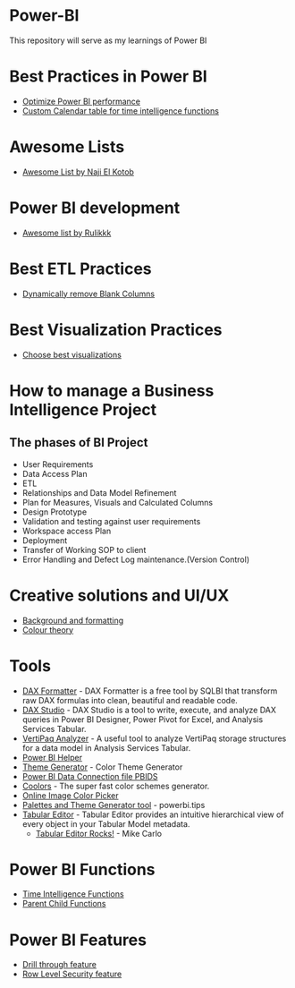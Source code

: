 # Power-BI
This repository will serve as my learnings of Power BI
# Best Practices in Power BI
- [Optimize Power BI performance](https://www.tessellationtech.io/optimizing-power-bi-reports/#:~:text=The%20fastest%20way%20to%20optimize%20your%20Power%20BI,used%20in%20any%20of%20your%20reports%20or%20calculations.)
- [Custom Calendar table for time intelligence functions](https://foresightbi.com.ng/microsoft-power-bi/creating-a-custom-calendar-table-in-power-bi/)
# Awesome Lists 
- [Awesome List by Naji El Kotob](https://github.com/NajiElKotob/Awesome-Power-BI)
# Power BI development
- [Awesome list by Rulikkk](https://github.com/Rulikkk/awesome-power-bi)

# Best ETL Practices
- [Dynamically remove Blank Columns](https://www.youtube.com/watch?v=qISofEEo7wo&ab_channel=HowtoPowerBI)
# Best Visualization Practices
- [Choose best visualizations](https://ft-interactive.github.io/visual-vocabulary/)
# How to manage a Business Intelligence Project
## The phases of BI Project
- User Requirements 
- Data Access Plan
- ETL
- Relationships and Data Model Refinement
- Plan for Measures, Visuals and Calculated Columns
- Design Prototype
- Validation and testing against user requirements
- Workspace access Plan
- Deployment
- Transfer of Working SOP to client
- Error Handling and Defect Log maintenance.(Version Control)
# Creative solutions and UI/UX
- [Background and formatting](https://alluringbi.com/2019/10/21/background-concepts-for-power-bi/)
- [Colour theory](https://99designs.com/blog/tips/the-7-step-guide-to-understanding-color-theory/)
# Tools
* [DAX Formatter](https://www.sqlbi.com/tools/dax-formatter) - DAX Formatter is a free tool by SQLBI that transform raw DAX formulas into clean, beautiful and readable code.
* [DAX Studio](https://www.sqlbi.com/tools/dax-studio/) - DAX Studio is a tool to write, execute, and analyze DAX queries in Power BI Designer, Power Pivot for Excel, and Analysis Services Tabular.
* [VertiPaq Analyzer](https://www.sqlbi.com/tools/vertipaq-analyzer/) - A useful tool to analyze VertiPaq storage structures for a data model in Analysis Services Tabular.
* [Power BI Helper](http://radacad.com/power-bi-helper) 
* [Theme Generator](https://powerbi.tips/tools/color-theme-generator) - Color Theme Generator
* [Power BI Data Connection file PBIDS](https://connections.powerbi.tips/)
* [Coolors](https://coolors.co/) - The super fast color schemes generator.
* [Online Image Color Picker](https://pinetools.com/image-color-picker) 
* [Palettes and Theme Generator tool](https://gallery.powerbi.tips/) - powerbi.tips
* [Tabular Editor](https://github.com/TabularEditor/tabulareditor.github.io) - Tabular Editor provides an intuitive hierarchical view of every object in your Tabular Model metadata. 
    * [Tabular Editor Rocks!](https://powerbi.tips/2020/04/tabular-editor-rocks/) - Mike Carlo
# Power BI Functions
- [Time Intelligence Functions](https://docs.microsoft.com/en-us/dax/time-intelligence-functions-dax)
- [Parent Child Functions](https://docs.microsoft.com/en-us/dax/parent-and-child-functions-dax)
# Power BI Features
- [Drill through feature](https://docs.microsoft.com/en-us/power-bi/create-reports/desktop-drillthrough)
- [Row Level Security feature](https://docs.microsoft.com/en-us/power-bi/create-reports/desktop-drillthrough)
